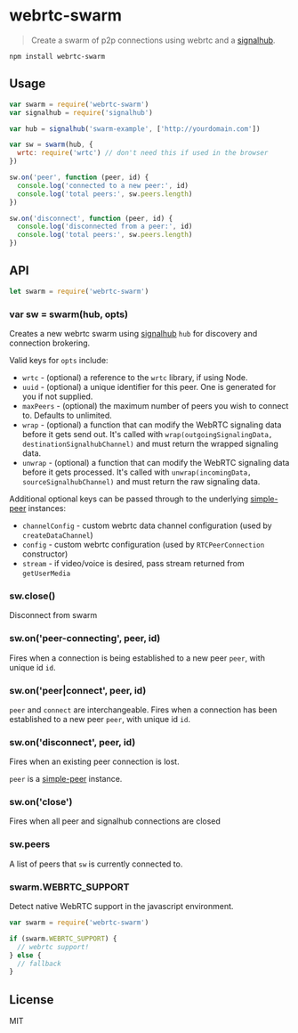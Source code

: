# webrtc-swarm

> Create a swarm of p2p connections using webrtc and a
[signalhub](https://github.com/mafintosh/signalhub).

```
npm install webrtc-swarm
```

## Usage

``` js
var swarm = require('webrtc-swarm')
var signalhub = require('signalhub')

var hub = signalhub('swarm-example', ['http://yourdomain.com'])

var sw = swarm(hub, {
  wrtc: require('wrtc') // don't need this if used in the browser
})

sw.on('peer', function (peer, id) {
  console.log('connected to a new peer:', id)
  console.log('total peers:', sw.peers.length)
})

sw.on('disconnect', function (peer, id) {
  console.log('disconnected from a peer:', id)
  console.log('total peers:', sw.peers.length)
})
```

## API

```js
let swarm = require('webrtc-swarm')
```

### var sw = swarm(hub, opts)

Creates a new webrtc swarm using
[signalhub](https://github.com/mafintosh/signalhub) `hub` for discovery and
connection brokering.

Valid keys for `opts` include:

- `wrtc` - (optional) a reference to the `wrtc` library, if using Node.
- `uuid` - (optional) a unique identifier for this peer. One is generated for
you if not supplied.
- `maxPeers` - (optional) the maximum number of peers you wish to connect to.
Defaults to unlimited.
- `wrap` - (optional) a function that can modify the WebRTC signaling data
before it gets send out. It's called  with `wrap(outgoingSignalingData,
destinationSignalhubChannel)` and must return the wrapped signaling data.
- `unwrap` - (optional) a function that can modify the WebRTC signaling data
before it gets processed. It's called  with `unwrap(incomingData,
sourceSignalhubChannel)` and must return the raw signaling data.

Additional optional keys can be passed through to the underlying
[simple-peer](https://www.npmjs.com/package/simple-peer) instances:

- `channelConfig` -  custom webrtc data channel configuration (used by
`createDataChannel`)
- `config` - custom webrtc configuration (used by `RTCPeerConnection`
constructor)
- `stream` - if video/voice is desired, pass stream returned from
`getUserMedia`


### sw.close()

Disconnect from swarm

### sw.on('peer-connecting', peer, id)

Fires when a connection is being established to a new peer `peer`, with unique id `id`.

### sw.on('peer|connect', peer, id)

`peer` and `connect` are interchangeable. Fires when a connection has been
established to a new peer `peer`, with unique id `id`.

### sw.on('disconnect', peer, id)

Fires when an existing peer connection is lost.

`peer` is a [simple-peer](https://www.npmjs.com/package/simple-peer) instance.

### sw.on('close')

Fires when all peer and signalhub connections are closed

### sw.peers

A list of peers that `sw` is currently connected to.

### swarm.WEBRTC_SUPPORT

Detect native WebRTC support in the javascript environment.

```js
var swarm = require('webrtc-swarm')

if (swarm.WEBRTC_SUPPORT) {
  // webrtc support!
} else {
  // fallback
}
```

## License

MIT
